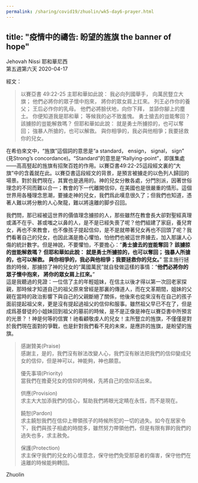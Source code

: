 ```yaml
---
permalink: /sharing/covid19/zhuolin/wk5-day6-prayer.html
---
```

## title: "疫情中的禱告: 盼望的旌旗 the banner of hope"
Jehovah Nissi 耶和華尼西  
第五週第六天 2020-04-17

經文：  
> 以賽亞書 49:22-25 主耶和華如此說： 我必向列國舉手， 向萬民豎立大旗； 他們必將你的眾子懷中抱來， 將你的眾女肩上扛來。 列王必作你的養父； 王后必作你的乳母。 他們必將臉伏地，向你下拜， 並舔你腳上的塵土。 你便知道我是耶和華； 等候我的必不致羞愧。 勇士搶去的豈能奪回？ 該擄掠的豈能解救嗎？ 但耶和華如此說： 就是勇士所擄掠的，也可以奪回； 強暴人所搶的，也可以解救。 與你相爭的，我必與他相爭；我要拯救你的兒女。  

在希伯來文中，“旌旗”這個詞的意思是“a standard， ensign， signal， sign” (見Strong’s concordance)。“Standard”的意思是“Rallying-point”，即匯集處——高高竪起的旌旗有招聚百姓的作用。以賽亞書49:22-25這段經文裏的“大旗”中的含義就在此。以賽亞書這段經文的背景，是預言被擄走的以色列人歸回的場景。對於我們現在，其實也是適用的。神的兒女分散各處，分門別派，因著世俗理念的不同而難以合一；教會的下一代離開信仰，在美國也是很嚴重的情形。這個世界用各種理念思潮，要擄走神的兒女，我們爲此嘆息很久了；但我們也知道，憑著人難以將分散的人心聚龍，難以將遠離的脚步召回。  

我們問，那已經被這世界的價值理念擄掠的人，那些雖然在教會長大卻對聖經真理或滿不在乎、甚或嗤之以鼻的人，是不是已經失喪了呢？他們組建了家庭，養兒育女，再也不來教會，也不像孩子提起信仰，是不是就帶著兒女再也不回頭了呢？我們看著自己的兒女，也因此滿是擔心懼怕，怕他們也被這世界擄去，加入那讓人心傷的統計數字。但是神說，不要懼怕，不要擔心：“**勇士搶去的豈能奪回？ 該擄掠的豈能解救嗎？ 但耶和華如此說： 就是勇士所擄掠的，也可以奪回； 強暴人所搶的，也可以解救。 與你相爭的，我必與他相爭；我要拯救你的兒女。**” 當主施行拯救的時候，那擄掠了神的兒女的“萬國萬民”就自發做這樣的事情：“**他們必將你的眾子懷中抱來， 將你的眾女肩上扛來。**”  
  這是我聽過的見證：一位信了主的年輕姐妹，在信主以後才得以第一次回老家探親，那時候才知道自己的祖父原來曾經是那裏的傳道人，而在文革期間，姐妹的父親在當時的政治影響下與自己的父親斷絕了關係，他後來也從來沒有在自己的孩子面前提起祖父來，更是沒有提起過祖父的信仰和服事。雖然祖父早已不在了，但是成爲基督徒的小姐妹回到祖父的墓前的時候，是不是正像是神在以賽亞書中所預言的光景？！神是何等的信實！祂看顧敬虔人的兒女！主所豎立的旌旗，不僅僅是對於我們現在面對的爭戰，也是針對我們看不見的未來，是應許的旌旗，是盼望的旌旗。  

> 感謝贊美(Praise)  
> 感謝主，是的，我們沒有辦法改變人心，我們沒有辦法把我們的信仰變成兒女的信仰，但是神可以，神能夠，神也願意。  
>  
> 優先事項(Priority)  
> 當我們在擔憂兒女的信仰的時候，先將自己的信仰活出來。  
>  
> 供應(Provision)  
> 求主大大加添我們的信心，幫助我們將眼光定睛在永恆，而不是現在。  
>  
> 饒恕(Pardon)  
> 求主饒恕我們在信仰上帶領孩子的時候所犯的一切的過失。如今在居家令下，我們與孩子相處的時間多，雖然努力帶領他們，但是有限有罪的我們的過失也多，求主赦免。  
>  
> 保護(Protection)  
> 求主保守我們的兒女的心懷意念，保守他們免受那惡者的傷害，保守他們在遠離的時候能夠轉回。  

Zhuolin  
